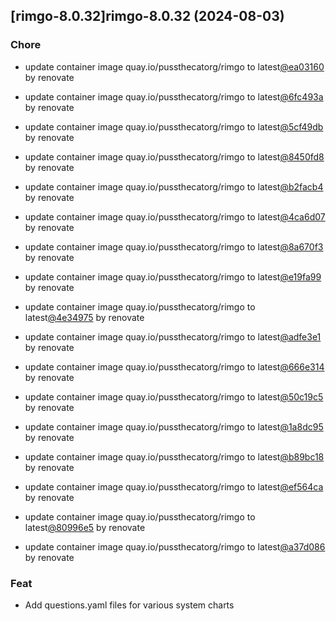 

## [rimgo-8.0.32]rimgo-8.0.32 (2024-08-03)

### Chore



- update container image quay.io/pussthecatorg/rimgo to latest[@ea03160](https://github.com/ea03160) by renovate

- update container image quay.io/pussthecatorg/rimgo to latest[@6fc493a](https://github.com/6fc493a) by renovate

- update container image quay.io/pussthecatorg/rimgo to latest[@5cf49db](https://github.com/5cf49db) by renovate

- update container image quay.io/pussthecatorg/rimgo to latest[@8450fd8](https://github.com/8450fd8) by renovate

- update container image quay.io/pussthecatorg/rimgo to latest[@b2facb4](https://github.com/b2facb4) by renovate

- update container image quay.io/pussthecatorg/rimgo to latest[@4ca6d07](https://github.com/4ca6d07) by renovate

- update container image quay.io/pussthecatorg/rimgo to latest[@8a670f3](https://github.com/8a670f3) by renovate

- update container image quay.io/pussthecatorg/rimgo to latest[@e19fa99](https://github.com/e19fa99) by renovate

- update container image quay.io/pussthecatorg/rimgo to latest[@4e34975](https://github.com/4e34975) by renovate

- update container image quay.io/pussthecatorg/rimgo to latest[@adfe3e1](https://github.com/adfe3e1) by renovate

- update container image quay.io/pussthecatorg/rimgo to latest[@666e314](https://github.com/666e314) by renovate

- update container image quay.io/pussthecatorg/rimgo to latest[@50c19c5](https://github.com/50c19c5) by renovate

- update container image quay.io/pussthecatorg/rimgo to latest[@1a8dc95](https://github.com/1a8dc95) by renovate

- update container image quay.io/pussthecatorg/rimgo to latest[@b89bc18](https://github.com/b89bc18) by renovate

- update container image quay.io/pussthecatorg/rimgo to latest[@ef564ca](https://github.com/ef564ca) by renovate

- update container image quay.io/pussthecatorg/rimgo to latest[@80996e5](https://github.com/80996e5) by renovate

- update container image quay.io/pussthecatorg/rimgo to latest[@a37d086](https://github.com/a37d086) by renovate

### Feat



- Add questions.yaml files for various system charts